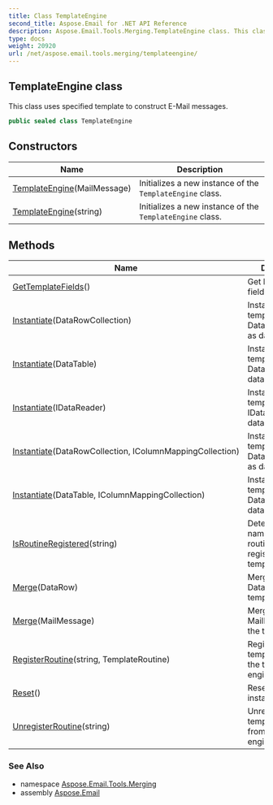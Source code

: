 ```yaml
---
title: Class TemplateEngine
second_title: Aspose.Email for .NET API Reference
description: Aspose.Email.Tools.Merging.TemplateEngine class. This class uses specified template to construct EMail messages
type: docs
weight: 20920
url: /net/aspose.email.tools.merging/templateengine/
---
```

## TemplateEngine class

This class uses specified template to construct E-Mail messages.

```csharp
public sealed class TemplateEngine
```

## Constructors

| Name | Description |
| --- | --- |
| [TemplateEngine](templateengine/#constructor)(MailMessage) | Initializes a new instance of the `TemplateEngine` class. |
| [TemplateEngine](templateengine/#constructor_1)(string) | Initializes a new instance of the `TemplateEngine` class. |

## Methods

| Name | Description |
| --- | --- |
| [GetTemplateFields](../../aspose.email.tools.merging/templateengine/gettemplatefields/)() | Get list of template field names. |
| [Instantiate](../../aspose.email.tools.merging/templateengine/instantiate/#instantiate)(DataRowCollection) | Instantiates the template with a DataRowCollection as datasource. |
| [Instantiate](../../aspose.email.tools.merging/templateengine/instantiate/#instantiate_2)(DataTable) | Instantiates the template with a DataTable as datasource. |
| [Instantiate](../../aspose.email.tools.merging/templateengine/instantiate/#instantiate_4)(IDataReader) | Instantiates the template with a IDataReader as datasource. |
| [Instantiate](../../aspose.email.tools.merging/templateengine/instantiate/#instantiate_1)(DataRowCollection, IColumnMappingCollection) | Instantiates the template with a DataRowCollection as datasource. |
| [Instantiate](../../aspose.email.tools.merging/templateengine/instantiate/#instantiate_3)(DataTable, IColumnMappingCollection) | Instantiates the template with a DataTable as datasource. |
| [IsRoutineRegistered](../../aspose.email.tools.merging/templateengine/isroutineregistered/)(string) | Determines if a name of template routine is registered in the template engine. |
| [Merge](../../aspose.email.tools.merging/templateengine/merge/#merge_1)(DataRow) | Merge a source DataRow with the template. |
| [Merge](../../aspose.email.tools.merging/templateengine/merge/#merge)(MailMessage) | Merge a source MailMessage with the template |
| [RegisterRoutine](../../aspose.email.tools.merging/templateengine/registerroutine/)(string, TemplateRoutine) | Registers the template routine to the temaplate engine. |
| [Reset](../../aspose.email.tools.merging/templateengine/reset/)() | Resets this instance. |
| [UnregisterRoutine](../../aspose.email.tools.merging/templateengine/unregisterroutine/)(string) | Unregister the template routine from the template engine by name. |

### See Also

* namespace [Aspose.Email.Tools.Merging](../../aspose.email.tools.merging/)
* assembly [Aspose.Email](../../)


